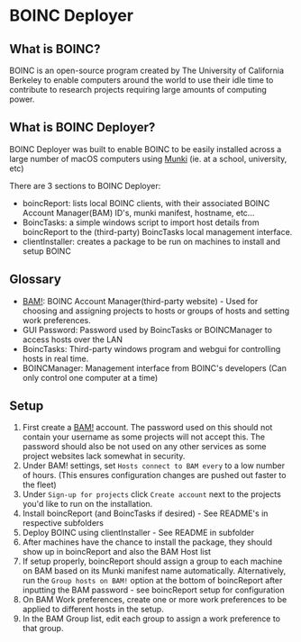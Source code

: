 # BOINC Deployer
## What is BOINC?
BOINC is an open-source program created by The University of California Berkeley to enable computers around the world to use their idle time to contribute to research projects requiring large amounts of computing power.

## What is BOINC Deployer?
BOINC Deployer was built to enable BOINC to be easily installed across a large number of macOS computers using [Munki](https://github.com/munki/munki) (ie. at a school, university, etc)

There are 3 sections to BOINC Deployer:

- boincReport: lists local BOINC clients, with their associated BOINC Account Manager(BAM) ID's, munki manifest, hostname, etc...
- BoincTasks: a simple windows script to import host details from boincReport to the (third-party) BoincTasks local management interface.
- clientInstaller: creates a package to be run on machines to install and setup BOINC

## Glossary
- [BAM!](https://bam.boincstats.com): BOINC Account Manager(third-party website) - Used for choosing and assigning projects to hosts or groups of hosts and setting work preferences.
- GUI Password: Password used by BoincTasks or BOINCManager to access hosts over the LAN
- BoincTasks: Third-party windows program and webgui for controlling hosts in real time.
- BOINCManager: Management interface from BOINC's developers (Can only control one computer at a time)

## Setup
1. First create a [BAM!](https://bam.boincstats.com) account. The password used on this should not contain your username as some projects will not accept this. The password should also be not used on any other services as some project websites lack somewhat in security.
2. Under BAM! settings, set `Hosts connect to BAM every` to a low number of hours. (This ensures configuration changes are pushed out faster to the fleet)
3. Under `Sign-up for projects` click `Create account` next to the projects you'd like to run on the installation.
4. Install boincReport (and BoincTasks if desired) - See README's in respective subfolders
5. Deploy BOINC using clientInstaller - See README in subfolder
6. After machines have the chance to install the package, they should show up in boincReport and also the BAM Host list
7. If setup properly, boincReport should assign a group to each machine on BAM based on its Munki manifest name automatically. Alternatively, run the `Group hosts on BAM!` option at the bottom of boincReport after inputting the BAM password - see boincReport setup for configuration
8. On BAM Work preferences, create one or more work preferences to be applied to different hosts in the setup. 
9. In the BAM Group list, edit each group to assign a work preference to that group.